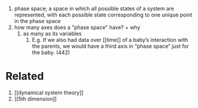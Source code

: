 1. phase space; a space in which all possible states of a system are represented, with each possible state corresponding to one unique point in the phase space
1. how many axes does a "phase space" have? + why
	1. as many as its variables
		1. E.g. If we also had data over [[time]] of a baby’s interaction with the parents, we would have a third axis in “phase space” just for the baby. (442)

# Related
1. [[dynamical system theory]]
2. [[5th dimension]]